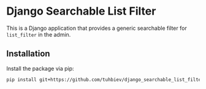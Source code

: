 # Django Searchable List Filter

This is a Django application that provides a generic searchable filter for `list_filter` in the admin.

## Installation

Install the package via pip:

```bash
pip install git+https://github.com/tuhbiev/django_searchable_list_filter


